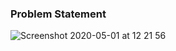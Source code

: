 ### Problem Statement

![Screenshot 2020-05-01 at 12 21 56](https://user-images.githubusercontent.com/26361028/80788361-83c85e00-8ba6-11ea-8890-84a985aac34c.png)
